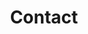---
title: "Contact"
description : "Please follow us on the platforms."

office:
  title: "联系我们！"
  mobile: "6462508213"
  email: "idyllicragdoll@email.com"
  instagram: "Instagram: idyllic_ragdoll"
  xiaohongshu: "小红书: Idyllic西雅图布偶猫舍"
  wechat: "微信号: idyllic_ragdoll"
  location : "Bellevue, WA"
  content : "西雅图、波特兰、温哥华、波士顿免费送猫到家。其他地区可以付费运输。全美、全球可飞。"

# opennig hour
# opennig_hour:
#   title : "Opening Hours"
#   day_time:
#     - "Monday: 9:00 – 19:00"
#     - "Tuesday: 9:00 – 19:00"
#     - "Wednesday: 9:00 – 19:00"
#     - "Thursday: 9:00 – 19:00"
#     - "Friday: 9:00 – 19:00"
#     - "Saturday: 9:00 – 19:00"
#     - "sunday: 9:00 – 19:00"
    
draft: false
---